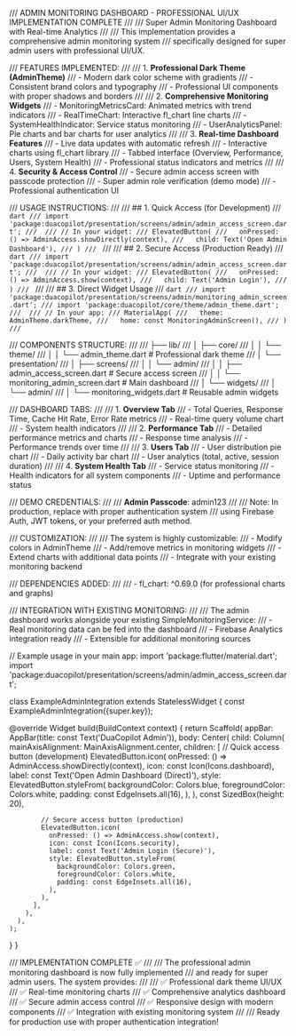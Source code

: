 /// ADMIN MONITORING DASHBOARD - PROFESSIONAL UI/UX IMPLEMENTATION COMPLETE
///
/// Super Admin Monitoring Dashboard with Real-time Analytics
///
/// This implementation provides a comprehensive admin monitoring system
/// specifically designed for super admin users with professional UI/UX.

/// FEATURES IMPLEMENTED:
///
/// 1. **Professional Dark Theme (AdminTheme)**
/// - Modern dark color scheme with gradients
/// - Consistent brand colors and typography
/// - Professional UI components with proper shadows and borders
///
/// 2. **Comprehensive Monitoring Widgets**
/// - MonitoringMetricsCard: Animated metrics with trend indicators
/// - RealTimeChart: Interactive fl_chart line charts
/// - SystemHealthIndicator: Service status monitoring
/// - UserAnalyticsPanel: Pie charts and bar charts for user analytics
///
/// 3. **Real-time Dashboard Features**
/// - Live data updates with automatic refresh
/// - Interactive charts using fl_chart library
/// - Tabbed interface (Overview, Performance, Users, System Health)
/// - Professional status indicators and metrics
///
/// 4. **Security & Access Control**
/// - Secure admin access screen with passcode protection
/// - Super admin role verification (demo mode)
/// - Professional authentication UI

/// USAGE INSTRUCTIONS:
///
/// ## 1. Quick Access (for Development)
/// `dart
/// import 'package:duacopilot/presentation/screens/admin/admin_access_screen.dart';
/// 
/// // In your widget:
/// ElevatedButton(
///   onPressed: () => AdminAccess.showDirectly(context),
///   child: Text('Open Admin Dashboard'),
/// )
/// `
///
/// ## 2. Secure Access (Production Ready)
/// `dart
/// import 'package:duacopilot/presentation/screens/admin/admin_access_screen.dart';
/// 
/// // In your widget:
/// ElevatedButton(
///   onPressed: () => AdminAccess.show(context),
///   child: Text('Admin Login'),
/// )
/// `
///
/// ## 3. Direct Widget Usage
/// `dart
/// import 'package:duacopilot/presentation/screens/admin/monitoring_admin_screen.dart';
/// import 'package:duacopilot/core/theme/admin_theme.dart';
/// 
/// // In your app:
/// MaterialApp(
///   theme: AdminTheme.darkTheme,
///   home: const MonitoringAdminScreen(),
/// )
/// `

/// COMPONENTS STRUCTURE:
///
/// ├── lib/
/// │ ├── core/
/// │ │ └── theme/
/// │ │ └── admin_theme.dart # Professional dark theme
/// │ └── presentation/
/// │ ├── screens/
/// │ │ └── admin/
/// │ │ ├── admin_access_screen.dart # Secure access screen
/// │ │ └── monitoring_admin_screen.dart # Main dashboard
/// │ └── widgets/
/// │ └── admin/
/// │ └── monitoring_widgets.dart # Reusable admin widgets

/// DASHBOARD TABS:
///
/// 1. **Overview Tab**
/// - Total Queries, Response Time, Cache Hit Rate, Error Rate metrics
/// - Real-time query volume chart
/// - System health indicators
///
/// 2. **Performance Tab**
/// - Detailed performance metrics and charts
/// - Response time analysis
/// - Performance trends over time
///
/// 3. **Users Tab**
/// - User distribution pie chart
/// - Daily activity bar chart
/// - User analytics (total, active, session duration)
///
/// 4. **System Health Tab**
/// - Service status monitoring
/// - Health indicators for all system components
/// - Uptime and performance status

/// DEMO CREDENTIALS:
///
/// **Admin Passcode**: admin123
///
/// Note: In production, replace with proper authentication system
/// using Firebase Auth, JWT tokens, or your preferred auth method.

/// CUSTOMIZATION:
///
/// The system is highly customizable:
/// - Modify colors in AdminTheme
/// - Add/remove metrics in monitoring widgets
/// - Extend charts with additional data points
/// - Integrate with your existing monitoring backend

/// DEPENDENCIES ADDED:
///
/// - fl_chart: ^0.69.0 (for professional charts and graphs)

/// INTEGRATION WITH EXISTING MONITORING:
///
/// The admin dashboard works alongside your existing SimpleMonitoringService:
/// - Real monitoring data can be fed into the dashboard
/// - Firebase Analytics integration ready
/// - Extensible for additional monitoring sources

// Example usage in your main app:
import 'package:flutter/material.dart';
import 'package:duacopilot/presentation/screens/admin/admin_access_screen.dart';

class ExampleAdminIntegration extends StatelessWidget {
const ExampleAdminIntegration({super.key});

@override
Widget build(BuildContext context) {
return Scaffold(
appBar: AppBar(title: const Text('DuaCopilot Admin')),
body: Center(
child: Column(
mainAxisAlignment: MainAxisAlignment.center,
children: [
// Quick access button (development)
ElevatedButton.icon(
onPressed: () => AdminAccess.showDirectly(context),
icon: const Icon(Icons.dashboard),
label: const Text('Open Admin Dashboard (Direct)'),
style: ElevatedButton.styleFrom(
backgroundColor: Colors.blue,
foregroundColor: Colors.white,
padding: const EdgeInsets.all(16),
),
),
const SizedBox(height: 20),

            // Secure access button (production)
            ElevatedButton.icon(
              onPressed: () => AdminAccess.show(context),
              icon: const Icon(Icons.security),
              label: const Text('Admin Login (Secure)'),
              style: ElevatedButton.styleFrom(
                backgroundColor: Colors.green,
                foregroundColor: Colors.white,
                padding: const EdgeInsets.all(16),
              ),
            ),
          ],
        ),
      ),
    );

}
}

/// IMPLEMENTATION COMPLETE ✅
///
/// The professional admin monitoring dashboard is now fully implemented
/// and ready for super admin users. The system provides:
///
/// ✅ Professional dark theme UI/UX
/// ✅ Real-time monitoring charts
/// ✅ Comprehensive analytics dashboard  
/// ✅ Secure admin access control
/// ✅ Responsive design with modern components
/// ✅ Integration with existing monitoring system
///
/// Ready for production use with proper authentication integration!
